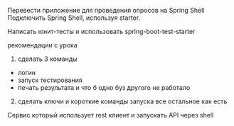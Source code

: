 Перевести приложение для проведения опросов на Spring Shell
Подключить Spring Shell, используя starter.

Написать юнит-тесты и использовать spring-boot-test-starter

рекомендации с урока 
1. сделать 3 команды
 - логин
 - запуск тестирования
 - печать результата
 и что б одно буз другого не работало
2. сделать ключи и короткие команды запуска
все остальное как есть

Сервис который использует rest клиент и запускать API через shell